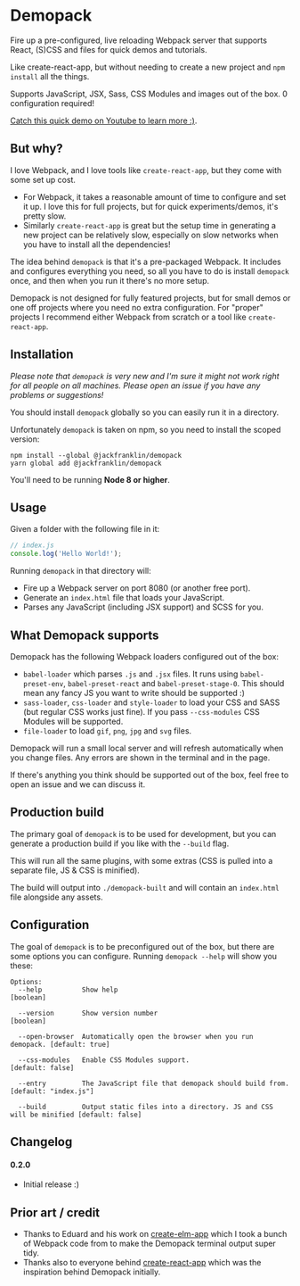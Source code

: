 # Demopack

Fire up a pre-configured, live reloading Webpack server that supports React, (S)CSS and files for quick demos and tutorials.

Like create-react-app, but without needing to create a new project and `npm install` all the things.

Supports JavaScript, JSX, Sass, CSS Modules and images out of the box. 0 configuration required!

[Catch this quick demo on Youtube to learn more :)](https://www.youtube.com/watch?v=DURXnlY8wD0&feature=youtu.be).

## But why?

I love Webpack, and I love tools like `create-react-app`, but they come with some set up cost.

- For Webpack, it takes a reasonable amount of time to configure and set it up. I love this for full projects, but for quick experiments/demos, it's pretty slow.
- Similarly `create-react-app` is great but the setup time in generating a new project can be relatively slow, especially on slow networks when you have to install all the dependencies!

The idea behind `demopack` is that it's a pre-packaged Webpack. It includes and configures everything you need, so all you have to do is install `demopack` once, and then when you run it there's no more setup.

Demopack is not designed for fully featured projects, but for small demos or one off projects where you need no extra configuration. For "proper" projects I recommend either Webpack from scratch or a tool like `create-react-app`.

## Installation

_Please note that `demopack` is very new and I'm sure it might not work right for all people on all machines. Please open an issue if you have any problems or suggestions!_

You should install `demopack` globally so you can easily run it in a directory.

Unfortunately `demopack` is taken on npm, so you need to install the scoped version:

```
npm install --global @jackfranklin/demopack
yarn global add @jackfranklin/demopack
```

You'll need to be running __Node 8 or higher__.

## Usage

Given a folder with the following file in it:

```js
// index.js
console.log('Hello World!');
```

Running `demopack` in that directory will:

- Fire up a Webpack server on port 8080 (or another free port).
- Generate an `index.html` file that loads your JavaScript.
- Parses any JavaScript (including JSX support) and SCSS for you.

## What Demopack supports

Demopack has the following Webpack loaders configured out of the box:

- `babel-loader` which parses `.js` and `.jsx` files. It runs using `babel-preset-env`, `babel-preset-react` and `babel-preset-stage-0`. This should mean any fancy JS you want to write should be supported :)
- `sass-loader`, `css-loader` and `style-loader` to load your CSS and SASS (but regular CSS works just fine). If you pass `--css-modules` CSS Modules will be supported.
- `file-loader` to load `gif`, `png`, `jpg` and `svg` files.

Demopack will run a small local server and will refresh automatically when you change files. Any errors are shown in the terminal and in the page.

If there's anything you think should be supported out of the box, feel free to open an issue and we can discuss it.

## Production build

The primary goal of `demopack` is to be used for development, but you can generate a production build if you like with the `--build` flag.

This will run all the same plugins, with some extras (CSS is pulled into a separate file, JS & CSS is minified).

The build will output into `./demopack-built` and will contain an `index.html` file alongside any assets.

## Configuration

The goal of `demopack` is to be preconfigured out of the box, but there are some options you can configure. Running `demopack --help` will show you these:

```
Options:
  --help          Show help                                            [boolean]

  --version       Show version number                                  [boolean]

  --open-browser  Automatically open the browser when you run demopack. [default: true]

  --css-modules   Enable CSS Modules support.                   [default: false]

  --entry         The JavaScript file that demopack should build from. [default: "index.js"]

  --build         Output static files into a directory. JS and CSS will be minified [default: false]
```

## Changelog

#### 0.2.0
- Initial release :)


## Prior art / credit

- Thanks to Eduard and his work on [create-elm-app](https://github.com/halfzebra/create-elm-app) which I took a bunch of Webpack code from to make the Demopack terminal output super tidy.
- Thanks also to everyone behind [create-react-app](https://github.com/facebookincubator/create-react-app) which was the inspiration behind Demopack initially.
